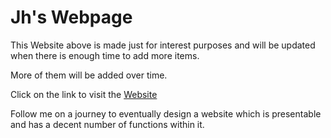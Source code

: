 # Jh's Webpage
	
This Website above is made just for interest purposes and will be updated when there is enough time to add more items.

More of them will be added over time. 

Click on the link to visit the 
[Website](jh123x.github.io)

Follow me on a journey to eventually design a website which is presentable and has a decent number of functions within it.
